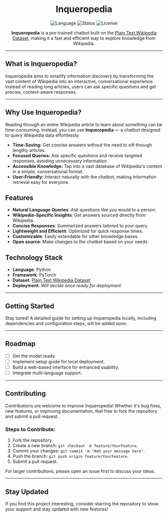 <div align="center">

# Inqueropedia

![Language](https://img.shields.io/badge/language-Python-blue)
![Status](https://img.shields.io/badge/status-in--development-yellow)
![License](https://img.shields.io/badge/license-MIT-orange)

**Inqueropedia** is a pre-trained chatbot built on the [Plain Text Wikipedia Dataset](https://www.kaggle.com/datasets/ffatty/plain-text-wikipedia-simpleenglish?utm_source=chatgpt.com), making it a fast and efficient way to explore knowledge from Wikipedia.
</div>

---

## What is Inqueropedia?

Inqueropedia aims to simplify information discovery by transforming the vast content of Wikipedia into an interactive, conversational experience. Instead of reading long articles, users can ask specific questions and get precise, context-aware responses.

---

## Why Use Inqueropedia?

Reading through an entire Wikipedia article to learn about something can be time-consuming. Instead, you can use **Inqueropedia** — a chatbot designed to query Wikipedia data effortlessly. 
- **Time-Saving:** Get concise answers without the need to sift through lengthy articles.
- **Focused Queries:** Ask specific questions and receive targeted responses, avoiding unnecessary information.
- **Accessible Knowledge:** Tap into a vast database of Wikipedia's content in a simple, conversational format.
- **User-Friendly:** Interact naturally with the chatbot, making information retrieval easy for everyone.

## Features

- **Natural Language Queries**: Ask questions like you would to a person.
- **Wikipedia-Specific Insights**: Get answers sourced directly from Wikipedia.
- **Concise Responses**: Summarized answers tailored to your query.
- **Lightweight and Efficient**: Optimized for quick response times.
- **Customizable**: Easily extendable for other knowledge bases.
- **Open source**: Make changes to the chatbot based on your needs.

## Technology Stack

- **Language**: Python
- **Framework**: PyTorch
- **Dataset**: [Plain Text Wikipedia Dataset](https://www.kaggle.com/datasets/ffatty/plain-text-wikipedia-simpleenglish?utm_source=chatgpt.com)
- **Deployment**: *Will decide once ready for deployment*

---

## Getting Started

Stay tuned! A detailed guide for setting up Inqueropedia locally, including dependencies and configuration steps, will be added soon.

---

## Roadmap

- [ ] Get the model ready.
- [ ] Implement setup guide for local deployment.
- [ ] Build a web-based interface for enhanced usability.
- [ ] Integrate multi-language support.

---

## Contributing

Contributions are welcome to improve Inqueropedia! Whether it's bug fixes, new features, or improving documentation, feel free to fork the repository and submit a pull request.

### Steps to Contribute:
1. Fork the repository.
2. Create a new branch: `git checkout -b feature/YourFeature`.
3. Commit your changes: `git commit -m "Add your message here"`.
4. Push the branch: `git push origin feature/YourFeature`.
5. Submit a pull request.

For larger contributions, please open an issue first to discuss your ideas.

---

## Stay Updated

If you find this project interesting, consider starring the repository to show your support and stay updated with new features!
